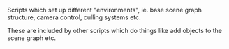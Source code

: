 Scripts which set up different "environments", ie. base scene graph structure,
camera control, culling systems etc.

These are included by other scripts which do things like add objects to the scene graph etc.